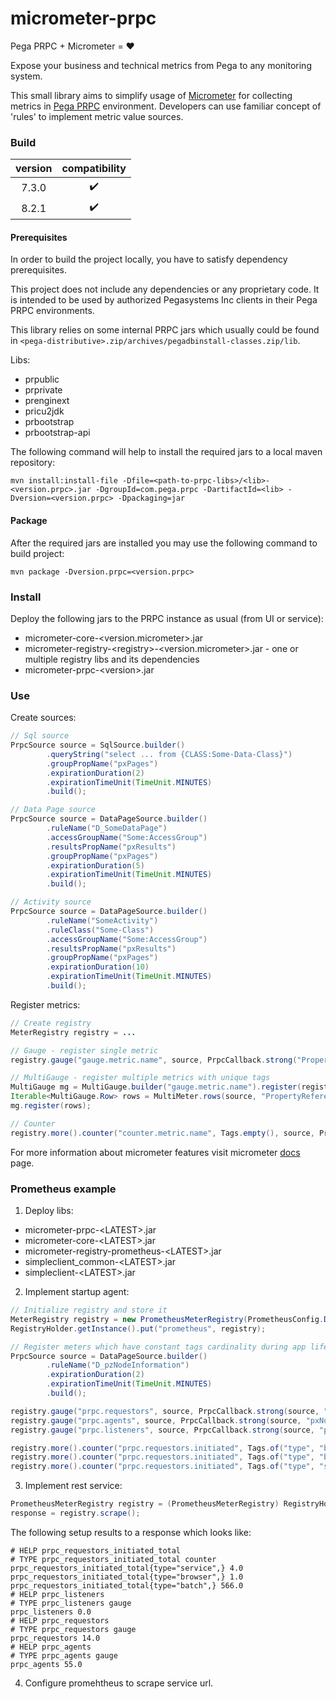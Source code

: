 # micrometer-prpc
Pega PRPC + Micrometer = :heart:

Expose your business and technical metrics from Pega to any monitoring system.

This small library aims to simplify usage of [Micrometer](https://micrometer.io) for collecting metrics in 
[Pega PRPC](https://www.pega.com/products/pega-platform) environment. Developers can use familiar concept of 'rules'
to implement metric value sources.

### Build
|version|  compatibility   |
|:-----:|:----------------:|
| 7.3.0 |:heavy_check_mark:|
| 8.2.1 |:heavy_check_mark:|

#### Prerequisites
In order to build the project locally, you have to satisfy dependency prerequisites.

This project does not include any dependencies or any proprietary code. 
It is intended to be used by authorized Pegasystems Inc clients in their Pega PRPC environments.

This library relies on some internal PRPC jars which usually could be found in 
`<pega-distributive>.zip/archives/pegadbinstall-classes.zip/lib`.

Libs:
- prpublic
- prprivate
- prenginext
- pricu2jdk
- prbootstrap
- prbootstrap-api

The following command will help to install the required jars to a local maven repository:
```
mvn install:install-file -Dfile=<path-to-prpc-libs>/<lib>-<version.prpc>.jar -DgroupId=com.pega.prpc -DartifactId=<lib> -Dversion=<version.prpc> -Dpackaging=jar
```

#### Package
After the required jars are installed you may use the following command to build project:
```
mvn package -Dversion.prpc=<version.prpc>
```

### Install
Deploy the following jars to the PRPC instance as usual (from UI or service):
- micrometer-core-\<version.micrometer>.jar
- micrometer-registry-\<registry>-\<version.micrometer>.jar - one or multiple registry libs and its dependencies 
- micrometer-prpc-\<version>.jar

### Use
Create sources:
```java
// Sql source
PrpcSource source = SqlSource.builder()
        .queryString("select ... from {CLASS:Some-Data-Class}")
        .groupPropName("pxPages")
        .expirationDuration(2)
        .expirationTimeUnit(TimeUnit.MINUTES)
        .build();

// Data Page source
PrpcSource source = DataPageSource.builder()
        .ruleName("D_SomeDataPage")
        .accessGroupName("Some:AccessGroup")
        .resultsPropName("pxResults")
        .groupPropName("pxPages")
        .expirationDuration(5)
        .expirationTimeUnit(TimeUnit.MINUTES)
        .build();

// Activity source
PrpcSource source = DataPageSource.builder()
        .ruleName("SomeActivity")
        .ruleClass("Some-Class")
        .accessGroupName("Some:AccessGroup")
        .resultsPropName("pxResults")
        .groupPropName("pxPages")
        .expirationDuration(10)
        .expirationTimeUnit(TimeUnit.MINUTES)
        .build();
```

Register metrics:
```java
// Create registry
MeterRegistry registry = ...

// Gauge - register single metric
registry.gauge("gauge.metric.name", source, PrpcCallback.strong("PropertyReference"));

// MultiGauge - register multiple metrics with unique tags
MultiGauge mg = MultiGauge.builder("gauge.metric.name").register(registry);
Iterable<MultiGauge.Row> rows = MultiMeter.rows(source, "PropertyReference");
mg.register(rows);

// Counter
registry.more().counter("counter.metric.name", Tags.empty(), source, PrpcCallback.strong("PropertyReference"));
```

For more information about micrometer features visit micrometer [docs](https://micrometer.io/docs) page.

### Prometheus example
1. Deploy libs:
- micrometer-prpc-\<LATEST>.jar
- micrometer-core-\<LATEST>.jar
- micrometer-registry-prometheus-\<LATEST>.jar
- simpleclient_common-\<LATEST>.jar
- simpleclient-\<LATEST>.jar

2. Implement startup agent:
```java
// Initialize registry and store it
MeterRegistry registry = new PrometheusMeterRegistry(PrometheusConfig.DEFAULT);
RegistryHolder.getInstance().put("prometheus", registry);

// Register meters which have constant tags cardinality during app lifetime
PrpcSource source = DataPageSource.builder()
        .ruleName("D_pzNodeInformation")
        .expirationDuration(2)
        .expirationTimeUnit(TimeUnit.MINUTES)
        .build();

registry.gauge("prpc.requestors", source, PrpcCallback.strong(source, "pxNumberRequestors"));
registry.gauge("prpc.agents", source, PrpcCallback.strong(source, "pxNumberAgents"));
registry.gauge("prpc.listeners", source, PrpcCallback.strong(source, "pxNumberListeners"));

registry.more().counter("prpc.requestors.initiated", Tags.of("type", "browser"), source, PrpcCallback.strong(source, "pxNumberBrowserInitiatedRequestorStarts"));
registry.more().counter("prpc.requestors.initiated", Tags.of("type", "batch"), source, PrpcCallback.strong(source, "pxNumberBatchInitiatedRequestorStarts"));
registry.more().counter("prpc.requestors.initiated", Tags.of("type", "service"), source, PrpcCallback.strong(source, "pxNumberServiceInitiatedRequestorStarts"));
```

3. Implement rest service:
```java
PrometheusMeterRegistry registry = (PrometheusMeterRegistry) RegistryHolder.getInstance().get("prometheus");
response = registry.scrape();
```

The following setup results to a response which looks like:
```
# HELP prpc_requestors_initiated_total  
# TYPE prpc_requestors_initiated_total counter
prpc_requestors_initiated_total{type="service",} 4.0
prpc_requestors_initiated_total{type="browser",} 1.0
prpc_requestors_initiated_total{type="batch",} 566.0
# HELP prpc_listeners  
# TYPE prpc_listeners gauge
prpc_listeners 0.0
# HELP prpc_requestors  
# TYPE prpc_requestors gauge
prpc_requestors 14.0
# HELP prpc_agents  
# TYPE prpc_agents gauge
prpc_agents 55.0
``` 

4. Configure promehtheus to scrape service url.